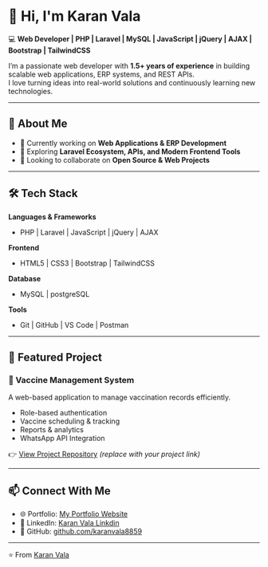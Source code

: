 # 👋 Hi, I'm Karan Vala  

💻 **Web Developer | PHP | Laravel | MySQL | JavaScript | jQuery | AJAX | Bootstrap | TailwindCSS**  

I’m a passionate web developer with **1.5+ years of experience** in building scalable web applications, ERP systems, and REST APIs.  
I love turning ideas into real-world solutions and continuously learning new technologies.  

---

## 🚀 About Me  
- 🔭 Currently working on **Web Applications & ERP Development**  
- 🌱 Exploring **Laravel Ecosystem, APIs, and Modern Frontend Tools**  
- 👯 Looking to collaborate on **Open Source & Web Projects**  

---

## 🛠️ Tech Stack  

**Languages & Frameworks**  
- PHP | Laravel | JavaScript | jQuery | AJAX  

**Frontend**  
- HTML5 | CSS3 | Bootstrap | TailwindCSS  

**Database**  
- MySQL  | postgreSQL

**Tools**  
- Git | GitHub | VS Code | Postman  

---

## 📂 Featured Project  

### 🧾 Vaccine Management System  
A web-based application to manage vaccination records efficiently.  
- Role-based authentication  
- Vaccine scheduling & tracking  
- Reports & analytics
- WhatsApp API Integration

👉 [View Project Repository](#) *(replace with your project link)*  

---

## 📫 Connect With Me  
- 🌐 Portfolio: [My Portfolio Website](#)  
- 💼 LinkedIn: [Karan Vala Linkdin](https://www.linkedin.com/in/karanvala8859/)  
- 🐙 GitHub: [github.com/karanvala8859](https://github.com/karanvala8859)  

---

⭐️ From [Karan Vala](https://github.com/karanvala8859)  
